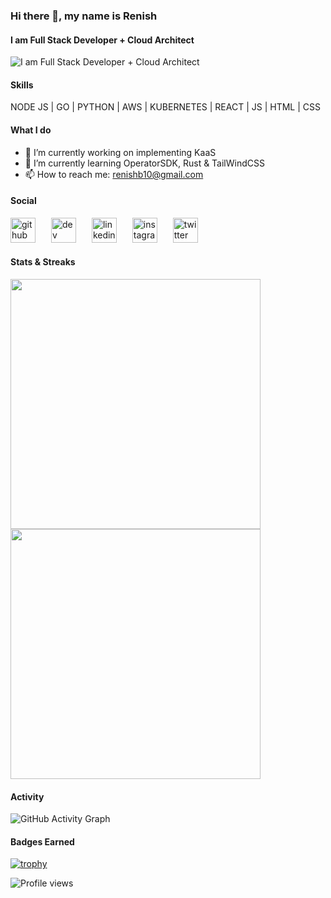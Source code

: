 ### Hi there 👋, my name is Renish
#### I am Full Stack Developer + Cloud Architect
![I am Full Stack Developer + Cloud Architect](https://media-exp1.licdn.com/dms/image/C5616AQE06xWjKLeFcQ/profile-displaybackgroundimage-shrink_200_800/0/1587893277683?e=1625702400&v=beta&t=2jLFjCKOpqGg3kYU5NGHfdDSXriF1fYoAiXP3CTh57k)

#### Skills 
NODE JS | GO | PYTHON | AWS | KUBERNETES | REACT | JS | HTML | CSS

#### What I do
- 🔭 I’m currently working on implementing KaaS 
- 🌱 I’m currently learning OperatorSDK, Rust & TailWindCSS 
- 📫 How to reach me: renishb10@gmail.com 

#### Social
<span>[<img src='https://cdn.jsdelivr.net/npm/simple-icons@3.0.1/icons/github.svg' alt='github' height='40'>](https://github.com/renishb10)</span>&ensp;&ensp;&ensp;
<span>[<img src='https://cdn.jsdelivr.net/npm/simple-icons@3.0.1/icons/dev-dot-to.svg' alt='dev' height='40'>](https://dev.to/https://dev.to/renishb10)</span>&ensp;&ensp;&ensp;
<span>[<img src='https://cdn.jsdelivr.net/npm/simple-icons@3.0.1/icons/linkedin.svg' alt='linkedin' height='40'>](https://www.linkedin.com/in/https://in.linkedin.com/in/renishb/)</span>&ensp;&ensp;&ensp;
<span>[<img src='https://cdn.jsdelivr.net/npm/simple-icons@3.0.1/icons/instagram.svg' alt='instagram' height='40'>](https://www.instagram.com/https://www.instagram.com/renishb10//)</span>&ensp;&ensp;&ensp;
<span>[<img src='https://cdn.jsdelivr.net/npm/simple-icons@3.0.1/icons/twitter.svg' alt='twitter' height='40'>](https://twitter.com/https://twitter.com/renishb10?lang=en)</span> 

<h4>Stats & Streaks</h4>
<p>
  <img src = "https://github-readme-stats.vercel.app/api?username=renishb10&show_icons=true&theme=bear" width = 400>
  <img src = "https://github-readme-streak-stats.herokuapp.com?user=renishb10&theme=dark&hide_border=true" width = 400>
</p>

#### Activity
![GitHub Activity Graph](https://activity-graph.herokuapp.com/graph?username=renishb10)   

#### Badges Earned
[![trophy](https://github-profile-trophy.vercel.app/?username=renishb10)](https://github.com/renishb10)

![Profile views](https://gpvc.arturio.dev/renishb10)  
